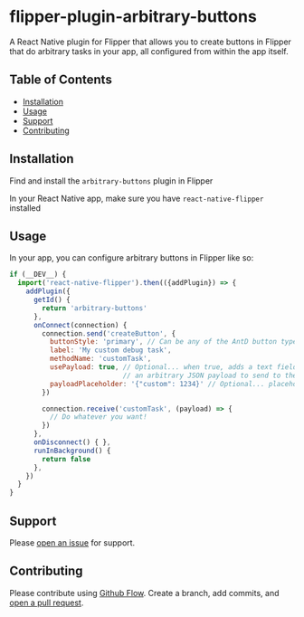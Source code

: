 # flipper-plugin-arbitrary-buttons

A React Native plugin for Flipper that allows you to create buttons in Flipper that do arbitrary tasks in your app, all configured from within the app itself.

## Table of Contents

- [Installation](#installation)
- [Usage](#usage)
- [Support](#support)
- [Contributing](#contributing)

## Installation

Find and install the `arbitrary-buttons` plugin in Flipper

In your React Native app, make sure you have `react-native-flipper` installed

## Usage

In your app, you can configure arbitrary buttons in Flipper like so:

```javascript
if (__DEV__) {
  import('react-native-flipper').then(({addPlugin}) => {
    addPlugin({
      getId() {
        return 'arbitrary-buttons'
      },
      onConnect(connection) {
        connection.send('createButton', {
          buttonStyle: 'primary', // Can be any of the AntD button types, default is 'default'
          label: 'My custom debug task',
          methodName: 'customTask',
          usePayload: true, // Optional... when true, adds a text field where you can specify
                            // an arbitrary JSON payload to send to the client
          payloadPlaceholder: '{"custom": 1234}' // Optional... placeholder text for JSON payload field
        })

        connection.receive('customTask', (payload) => {
          // Do whatever you want!
        })
      },
      onDisconnect() { },
      runInBackground() {
        return false
      },
    })
  }
}
```

## Support

Please [open an issue](https://github.com/dougkeen/flipper-plugin-arbitrary-buttons/issues/new) for support.

## Contributing

Please contribute using [Github Flow](https://guides.github.com/introduction/flow/). Create a branch, add commits, and [open a pull request](https://github.com/dougkeen/flipper-plugin-arbitrary-buttons/compare/).

